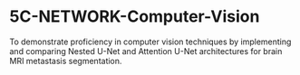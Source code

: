 # 5C-NETWORK-Computer-Vision
To demonstrate proficiency in computer vision techniques by implementing and comparing Nested U-Net and Attention U-Net architectures for brain MRI metastasis segmentation.
